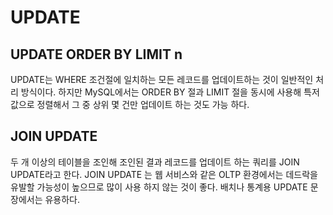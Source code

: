 # UPDATE

## UPDATE ORDER BY LIMIT n
UPDATE는 WHERE 조건절에 일치하는 모든 레코드를 업데이트하는 것이 일반적인 처리 방식이다. 하지만 MySQL에서는 ORDER BY 절과 LIMIT 절을 동시에 사용해 특저 값으로 정렬해서 그 중 상위 몇 건만 업데이트 하는 것도 가능 하다.

## JOIN UPDATE
두 개 이상의 테이블을 조인해 조인된 결과 레코드를 업데이트 하는 쿼리를 JOIN UPDATE라고 한다. JOIN UPDATE 는 웹 서비스와 같은 OLTP 환경에서는 데드락을 유발할 가능성이 높으므로 많이 사용 하지 않는 것이 좋다. 배치나 통계용 UPDATE 문장에서는 유용하다.